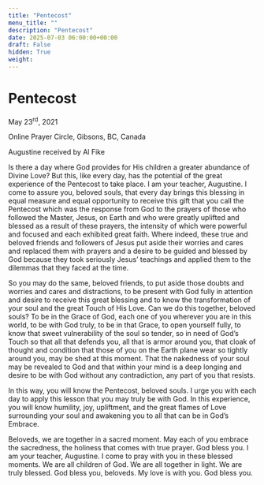 ```yaml
---
title: "Pentecost"
menu_title: ""
description: "Pentecost"
date: 2025-07-03 06:00:00+00:00
draft: False
hidden: True
weight:
---
```

# Pentecost

May 23<sup>rd</sup>, 2021

Online Prayer Circle, Gibsons, BC, Canada

Augustine received by Al Fike

Is there a day where God provides for His children a greater abundance of Divine Love? But this, like every day, has the potential of the great experience of the Pentecost to take place. I am your teacher, Augustine. I come to assure you, beloved souls, that every day brings this blessing in equal measure and equal opportunity to receive this gift that you call the Pentecost which was the response from God to the prayers of those who followed the Master, Jesus, on Earth and who were greatly uplifted and blessed as a result of these prayers, the intensity of which were powerful and focused and each exhibited great faith. Where indeed, these true and beloved friends and followers of Jesus put aside their worries and cares and replaced them with prayers and a desire to be guided and blessed by God because they took seriously Jesus’ teachings and applied them to the dilemmas that they faced at the time.

So you may do the same, beloved friends, to put aside those doubts and worries and cares and distractions, to be present with God fully in attention and desire to receive this great blessing and to know the transformation of your soul and the great Touch of His Love. Can we do this together, beloved souls? To be in the Grace of God, each one of you wherever you are in this world, to be with God truly, to be in that Grace, to open yourself fully, to know that sweet vulnerability of the soul so tender, so in need of God’s Touch so that all that defends you, all that is armor around you, that cloak of thought and condition that those of you on the Earth plane wear so tightly around you, may be shed at this moment. That the nakedness of your soul may be revealed to God and that within your mind is a deep longing and desire to be with God without any contradiction, any part of you that resists.

In this way, you will know the Pentecost, beloved souls. I urge you with each day to apply this lesson that you may truly be with God. In this experience, you will know humility, joy, upliftment, and the great flames of Love surrounding your soul and awakening you to all that can be in God’s Embrace.

Beloveds, we are together in a sacred moment.  May each of you embrace the sacredness, the holiness that comes with true prayer.  God bless you. I am your teacher, Augustine. I come to pray with you in these blessed moments. We are all children of God. We are all together in light.  We are truly blessed. God bless you, beloveds. My love is with you. God bless you. 

